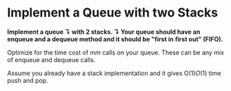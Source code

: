 # Implement a Queue  with two Stacks

**Implement a queue ↴ with 2 stacks. ↴ Your queue should have an enqueue and a dequeue method and it should be "first in first out" (FIFO).**

Optimize for the time cost of m*m* calls on your queue. These can be any mix of enqueue and dequeue calls.

Assume you already have a stack implementation and it gives O(1)*O*(1) time push and pop.

